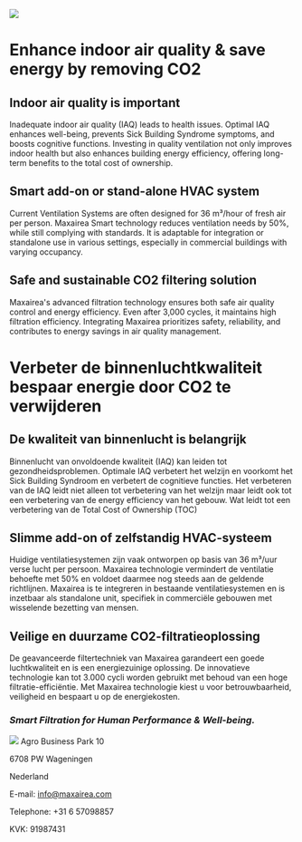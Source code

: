 ![](https://www.maxairea.com/files/JJCgFAv80Ki8iyDFe6XZ0N33LJpTUe.jpg)

# Enhance indoor air quality & save energy by removing CO2

## Indoor air quality is important

Inadequate indoor air quality (IAQ) leads to health issues. Optimal IAQ enhances well-being,
prevents Sick Building Syndrome symptoms, and boosts cognitive functions. Investing in
quality ventilation not only improves indoor health but also enhances building energy
efficiency, offering long-term benefits to the total cost of ownership.


## Smart add-on or stand-alone HVAC system

Current Ventilation Systems are often designed for 36 m³/hour of fresh air per person.
Maxairea Smart technology reduces ventilation needs by 50%, while still complying with
standards. It is adaptable for integration or standalone use in various settings, especially in
commercial buildings with varying occupancy.


## Safe and sustainable CO2 filtering solution

Maxairea's advanced filtration technology ensures both safe air quality control and energy
efficiency. Even after 3,000 cycles, it maintains high filtration efficiency. Integrating Maxairea
prioritizes safety, reliability, and contributes to energy savings in air quality management.


# Verbeter de binnenluchtkwaliteit bespaar energie door CO2 te verwijderen

## De kwaliteit van binnenlucht is belangrijk

Binnenlucht van onvoldoende kwaliteit (IAQ) kan leiden tot gezondheidsproblemen.
Optimale IAQ verbetert het welzijn en voorkomt het Sick Building Syndroom en verbetert de
cognitieve functies. Het verbeteren van de IAQ leidt niet alleen tot verbetering van het
welzijn maar leidt ook tot een verbetering van de energy efficiency van het gebouw. Wat
leidt tot een verbetering van de Total Cost of Ownership (TOC)


## Slimme add-on of zelfstandig HVAC-systeem

Huidige ventilatiesystemen zijn vaak ontworpen op basis van 36 m³/uur verse lucht per
persoon. Maxairea technologie vermindert de ventilatie behoefte met 50% en voldoet
daarmee nog steeds aan de geldende richtlijnen. Maxairea is te integreren in bestaande
ventilatiesystemen en is inzetbaar als standalone unit, specifiek in commerciële gebouwen
met wisselende bezetting van mensen.


## Veilige en duurzame CO2-filtratieoplossing

De geavanceerde filtertechniek van Maxairea garandeert een goede luchtkwaliteit en is een
energiezuinige oplossing. De innovatieve technologie kan tot 3.000 cycli worden gebruikt
met behoud van een hoge filtratie-efficiëntie. Met Maxairea technologie kiest u voor
betrouwbaarheid, veiligheid en bespaart u op de energiekosten.


### _Smart Filtration for Human Performance & Well-being._

![](https://www.maxairea.com/files/GVFIwzbhZkU4rGVc3arGnjBIg7ZtMx.jpg)
Agro Business Park 10

6708 PW Wageningen

Nederland

E-mail: [info@maxairea.com](mailto:info@maxairea.com "E-mail")

Telephone: +31 6 57098857

KVK: 91987431
